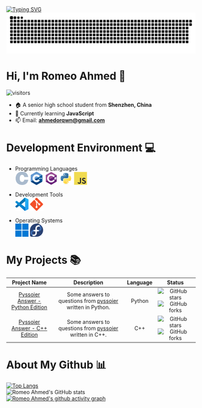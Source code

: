 <a href="https://git.io/typing-svg">
  <img src="https://readme-typing-svg.demolab.com?font=JetBrains+Mono&size=35&pause=2000&center=true&vCenter=true&width=600&separator=%3D&lines=std%3A%3Acout+%3C%3C+%22Welcome%22;%3DKeep+Coding+Everyday." alt="Typing SVG" />
</a>

<picture>
  <source media="(prefers-color-scheme: dark)" srcset="https://raw.githubusercontent.com/romeoahmed/romeoahmed/output/github-contribution-grid-snake-dark.svg">
  <source media="(prefers-color-scheme: light)" srcset="https://raw.githubusercontent.com/romeoahmed/romeoahmed/output/github-contribution-grid-snake.svg">
  <img alt="github contribution grid snake animation" src="https://raw.githubusercontent.com/romeoahmed/romeoahmed/output/github-contribution-grid-snake.svg">
</picture>

# Hi, I'm Romeo Ahmed 👋
![visitors](https://visitor-badge.laobi.icu/badge?page_id=romeoahmed.romeoahmed)  
- 🏠 A senior high school student from **Shenzhen, China**
- 📕 Currently learning **JavaScript**
- 📫 Email: **ahmedorqwn@gmail.com**

# Development Environment 💻
- Programming Languages  
  <img src="https://raw.githubusercontent.com/devicons/devicon/master/icons/c/c-original.svg" alt="c" width="35" height="35"/> 
  <img src="https://raw.githubusercontent.com/devicons/devicon/master/icons/cplusplus/cplusplus-original.svg" alt="cplusplus" width="35" height="35"/> 
  <img src="https://raw.githubusercontent.com/devicons/devicon/master/icons/csharp/csharp-original.svg" alt="csharp" width="35" height="35"/> 
  <img src="https://raw.githubusercontent.com/devicons/devicon/master/icons/python/python-original.svg" alt="python" width="35" height="35"/>
  <img src="https://raw.githubusercontent.com/devicons/devicon/refs/heads/master/icons/javascript/javascript-original.svg" alt="javascript" width="35" height="35"/>

- Development Tools  
  <img src="https://raw.githubusercontent.com/devicons/devicon/master/icons/vscode/vscode-original.svg" alt="vscode" width="35" height="35"/>
  <img src="https://raw.githubusercontent.com/devicons/devicon/master/icons/git/git-original.svg" alt="git" width="35" height="35"/>

- Operating Systems  
  <img src="https://raw.githubusercontent.com/devicons/devicon/refs/heads/master/icons/windows11/windows11-original.svg" alt="windows" width="35" height="35"/>
  <img src="https://raw.githubusercontent.com/devicons/devicon/master/icons/fedora/fedora-original.svg" alt="fedora" width="35" height="35"/>

# My Projects 📚
| Project Name | Description | Language | Status |
| :----: | :----: | :----: | :----: |
| [Pyssoier Answer - Python Edition](https://github.com/romeoahmed/pyssoier_ans_py) | Some answers to questions from [pyssoier](http://py.ssoier.cn:7077/) written in Python. | Python | ![GitHub stars](https://img.shields.io/github/stars/romeoahmed/pyssoier_ans_py?style=flat) ![GitHub forks](https://img.shields.io/github/forks/romeoahmed/pyssoier_ans_py?style=flat) |
| [Pyssoier Answer - C++ Edition](https://github.com/romeoahmed/pyssoier_ans_cpp) | Some answers to questions from [pyssoier](http://py.ssoier.cn:7077/) written in C++. | C++ | ![GitHub stars](https://img.shields.io/github/stars/romeoahmed/pyssoier_ans_cpp?style=flat) ![GitHub forks](https://img.shields.io/github/forks/romeoahmed/pyssoier_ans_cpp?style=flat) |

# About My Github 📊
[![Top Langs](https://github-readme-stats-ruby-psi-92.vercel.app/api/top-langs/?username=romeoahmed&langs_count=20)](https://github.com/anuraghazra/github-readme-stats)  
![Romeo Ahmed's GitHub stats](https://github-readme-stats-ruby-psi-92.vercel.app/api?username=romeoahmed&show_icons=true?count_private=true)  
[![Romeo Ahmed's github activity graph](https://github-readme-activity-graph-henna.vercel.app//graph?username=romeoahmed&theme=gihub)](https://github.com/ashutosh00710/github-readme-activity-graph)  
